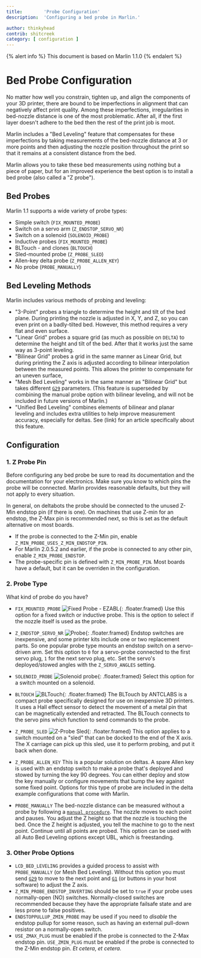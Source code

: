```yaml
---
title:        'Probe Configuration'
description:  'Configuring a bed probe in Marlin.'

author: thinkyhead
contrib: shitcreek
category: [ configuration ]
---
```


{% alert info %}
This document is based on Marlin 1.1.0
{% endalert %}

# Bed Probe Configuration

No matter how well you constrain, tighten up, and align the components of your 3D printer, there are bound to be imperfections in alignment that can negatively affect print quality. Among these imperfections, irregularities in bed-nozzle distance is one of the most problematic. After all, if the first layer doesn't adhere to the bed then the rest of the print job is moot.

Marlin includes a "Bed Leveling" feature that compensates for these imperfections by taking measurements of the bed-nozzle distance at 3 or more points and then adjusting the nozzle position throughout the print so that it remains at a consistent distance from the bed.

Marlin allows you to take these bed measurements using nothing but a piece of paper, but for an improved experience the best option is to install a bed probe (also called a "Z probe").

## Bed Probes

Marlin 1.1 supports a wide variety of probe types:

- Simple switch (`FIX_MOUNTED_PROBE`)
- Switch on a servo arm (`Z_ENDSTOP_SERVO_NR`)
- Switch on a solenoid (`SOLENOID_PROBE`)
- Inductive probes (`FIX_MOUNTED_PROBE`)
- BLTouch - and clones (`BLTOUCH`)
- Sled-mounted probe (`Z_PROBE_SLED`)
- Allen-key delta probe (`Z_PROBE_ALLEN_KEY`)
- No probe (`PROBE_MANUALLY`)

## Bed Leveling Methods

Marlin includes various methods of probing and leveling:

- "3-Point" probes a triangle to determine the height and tilt of the bed plane. During printing the nozzle is adjusted in X, Y, and Z, so you can even print on a badly-tilted bed. However, this method requires a very flat and even surface.
- "Linear Grid" probes a square grid (as much as possible on `DELTA`) to determine the height and tilt of the bed. After that it works just the same way as 3-point leveling.
- "Bilinear Grid" probes a grid in the same manner as Linear Grid, but during printing the Z axis is adjusted according to bilinear interpolation between the measured points. This allows the printer to compensate for an uneven surface,
- "Mesh Bed Leveling" works in the same manner as "Bilinear Grid" but takes different [`G29`](/docs/gcode/G029.html) parameters. (This feature is superseded by combining the manual probe option with bilinear leveling,  and will not be included in future versions of Marlin.)
- "Unified Bed Leveling" combines elements of bilinear and planar leveling and includes extra utilities to help improve measurement accuracy, especially for deltas. See (link) for an article specifically about this feature.

## Configuration

### 1. Z Probe Pin

Before configuring any bed probe be sure to read its documentation and the documentation for your electronics. Make sure you know to which pins the probe will be connected. Marlin provides reasonable defaults, but they will not apply to every situation.

In general, on deltabots the probe should be connected to the unused Z-Min endstop pin (if there is one). On machines that use Z-min for an endstop, the Z-Max pin is recommended next, so this is set as the default alternative on most boards.

- If the probe is connected to the Z-Min pin, enable `Z_MIN_PROBE_USES_Z_MIN_ENDSTOP_PIN`.
- For Marlin 2.0.5.2 and earlier, if the probe is connected to any other pin, enable `Z_MIN_PROBE_ENDSTOP`.
- The probe-specific pin is defined with `Z_MIN_PROBE_PIN`. Most boards have a default, but it can be overriden in the configuration.

### 2. Probe Type

What kind of probe do you have?

- `FIX_MOUNTED_PROBE`
![Fixed Probe - EZABL](/assets/images/config/fixed_probe_EZABL.png){: .floater.framed}
  Use this option for a fixed switch or inductive probe. This is the option to select if the nozzle itself is used as the probe.

- `Z_ENDSTOP_SERVO_NR`
![Probe](/assets/images/config/probe.png){: .floater.framed}
  Endstop switches are inexpensive, and some printer kits include one or two replacement parts. So one popular probe type mounts an endstop switch on a servo-driven arm. Set this option to `0` for a servo-probe connected to the first servo plug, `1` for the next servo plug, etc. Set the servo's deployed/stowed angles with the `Z_SERVO_ANGLES` setting.

- `SOLENOID_PROBE`
![Solenoid probe](/assets/images/config/solenoid.png){: .floater.framed}
  Select this option for a switch mounted on a solenoid.

- `BLTOUCH`
![BLTouch](/assets/images/config/BLTouch.png){: .floater.framed}
  The BLTouch by ANTCLABS is a compact probe specifically designed for use on inexpensive 3D printers. It uses a Hall effect sensor to detect the movement of a metal pin that can be magnetically extended and retracted. The BLTouch connects to the servo pins which function to send commands to the probe.

- `Z_PROBE_SLED`
![Z-Probe Sled](/assets/images/config/zprobe_sled.png){: .floater.framed}
  This option applies to a switch mounted on a "sled" that can be docked to the end of the X axis. The X carriage can pick up this sled, use it to perform probing, and put it back when done.

- `Z_PROBE_ALLEN_KEY`
  This is a popular solution on deltas. A spare Allen key is used with an endstop switch to make a probe that's deployed and stowed by turning the key 90 degrees. You can either deploy and stow the key manually or configure movements that bump the key against some fixed point. Options for this type of probe are included in the delta example configurations that come with Marlin.

- `PROBE_MANUALLY`
  The bed-nozzle distance can be measured without a probe by following a [`manual procedure`](/docs/gcode/G029-mbl.html). The nozzle moves to each point and pauses. You adjust the Z height so that the nozzle is touching the bed. Once the Z height is adjusted, you tell the machine to go to the next point. Continue until all points are probed. This option can be used with all Auto Bed Leveling options except UBL, which is freestanding.

### 3. Other Probe Options

- `LCD_BED_LEVELING` provides a guided process to assist with `PROBE_MANUALLY` (or Mesh Bed Leveling). Without this option you must send [`G29`](/docs/gcode/G029.html) to move to the next point and [`G1`](/docs/gcode/G000-G001.html) (or buttons in your host software) to adjust the Z axis.
- `Z_MIN_PROBE_ENDSTOP_INVERTING` should be set to `true` if your probe uses normally-open (NO) switches. Normally-closed switches are recommended because they have the appropriate failsafe state and are less prone to false positives.
- `ENDSTOPPULLUP_ZMIN_PROBE` may be used if you need to _disable_ the endstop pullup for some reason, such as having an external pull-down resistor on a normally-open switch.
- `USE_ZMAX_PLUG` must be enabled if the probe is connected to the Z-Max endstop pin. `USE_ZMIN_PLUG` must be enabled if the probe is connected to the Z-Min endstop pin. _Et cetera_, _et cetera_.
